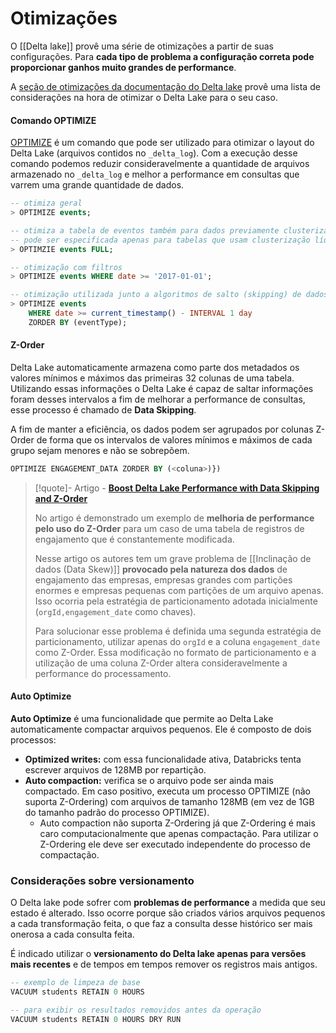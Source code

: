 # Otimizações

O [[Delta lake]] provê uma série de otimizações a partir de suas configurações. Para **cada tipo de problema a configuração correta pode proporcionar ganhos muito grandes de performance**. 

A [seção de otimizações da documentação do Delta lake](https://docs.delta.io/latest/optimizations-oss.html) provê uma lista de considerações na hora de otimizar o Delta Lake para o seu caso.

#### Comando OPTIMIZE

[OPTIMIZE](https://docs.databricks.com/pt/sql/language-manual/delta-optimize.html) é um comando que pode ser utilizado para otimizar o layout do Delta Lake (arquivos contidos no `_delta_log`).  Com a execução desse comando podemos reduzir consideravelmente a quantidade de arquivos armazenado no `_delta_log` e melhor a performance em consultas que varrem uma grande quantidade de dados.

```sql
-- otimiza geral
> OPTIMIZE events;

-- otimiza a tabela de eventos também para dados previamente clusterizados
-- pode ser especificada apenas para tabelas que usam clusterização líquida
> OPTIMZIE events FULL;

-- otimização com filtros
> OPTIMIZE events WHERE date >= '2017-01-01';

-- otimização utilizada junto a algoritmos de salto (skipping) de dados
> OPTIMIZE events
    WHERE date >= current_timestamp() - INTERVAL 1 day
    ZORDER BY (eventType);
```

#### Z-Order

Delta Lake automaticamente armazena como parte dos metadados os valores mínimos e máximos das primeiras 32 colunas de uma tabela. Utilizando essas informações o Delta Lake é capaz de saltar informações foram desses intervalos a fim de melhorar a performance de consultas, esse processo é chamado de **Data Skipping**.

A fim de manter a eficiência, os dados podem ser agrupados por colunas Z-Order de forma que os intervalos de valores mínimos e máximos de cada grupo sejam menores e não se sobrepõem.

```sql
OPTIMIZE ENGAGEMENT_DATA ZORDER BY (<coluna>)})
```

> [!quote]- Artigo - **[Boost Delta Lake Performance with Data Skipping and Z-Order](https://engineering.salesforce.com/boost-delta-lake-performance-with-data-skipping-and-z-order-75c7e6c59133/)**
> 
> No artigo é demonstrado um exemplo de **melhoria de performance pelo uso do Z-Order** para um caso de uma tabela de registros de engajamento que é constantemente modificada.
> 
> Nesse artigo os autores tem um grave problema de [[Inclinação de dados (Data Skew)]] **provocado pela natureza dos dados** de engajamento das empresas, empresas grandes com partições enormes e empresas pequenas com partições de um arquivo apenas. Isso ocorria pela estratégia de particionamento adotada inicialmente (`orgId,engagement_date` como chaves).
> 
> Para solucionar esse problema é definida uma segunda estratégia de particionamento, utilizar apenas do `orgId` e a coluna `engagement_date` como Z-Order. Essa modificação no formato de particionamento e a utilização de uma coluna Z-Order altera consideravelmente a performance do processamento.

#### Auto Optimize

**Auto Optimize** é uma funcionalidade que permite ao Delta Lake automaticamente compactar arquivos pequenos. Ele é composto de dois processos:

- **Optimized writes:** com essa funcionalidade ativa, Databricks tenta escrever arquivos de 128MB por repartição.
- **Auto compaction:** verifica se o arquivo pode ser ainda mais compactado. Em caso positivo, executa um processo OPTIMIZE (não suporta Z-Ordering) com arquivos de tamanho 128MB (em vez de 1GB do tamanho padrão do processo OPTIMIZE).
	- Auto compaction não suporta Z-Ordering já que Z-Ordering é mais caro computacionalmente que apenas compactação. Para utilizar o Z-Ordering ele deve ser executado independente do processo de compactação.


### Considerações sobre versionamento

O Delta lake pode sofrer com **problemas de performance** a medida que seu estado é alterado. Isso ocorre porque são criados vários arquivos pequenos a cada transformação feita, o que faz a consulta desse histórico ser mais onerosa a cada consulta feita.

É indicado utilizar o **versionamento do Delta lake apenas para versões mais recentes** e de tempos em tempos remover os registros mais antigos.

```sql
-- exemplo de limpeza de base
VACUUM students RETAIN 0 HOURS

-- para exibir os resultados removidos antes da operação
VACUUM students RETAIN 0 HOURS DRY RUN
```
